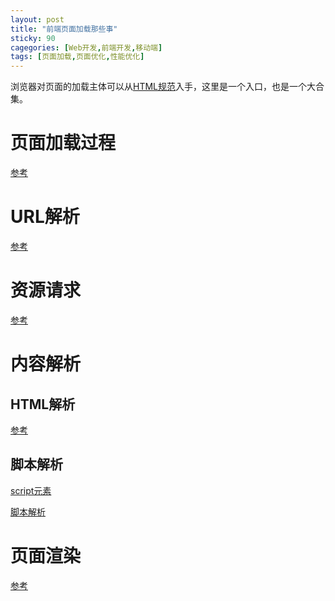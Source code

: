 ```yaml
---
layout: post
title: "前端页面加载那些事"
sticky: 90
cagegories: [Web开发,前端开发,移动端]
tags: [页面加载,页面优化,性能优化]
---
```




浏览器对页面的加载主体可以从[HTML规范](https://html.spec.whatwg.org/multipage/)入手，这里是一个入口，也是一个大合集。



# 页面加载过程

[参考](https://html.spec.whatwg.org/multipage/browsers.html#browsers)



# URL解析

[参考](https://html.spec.whatwg.org/multipage/urls-and-fetching.html#fetching-resources)





# 资源请求

[参考](https://html.spec.whatwg.org/multipage/urls-and-fetching.html#fetching-resources)



# 内容解析

## HTML解析

[参考](https://html.spec.whatwg.org/multipage/parsing.html#parsing)



## 脚本解析

[script元素](https://html.spec.whatwg.org/multipage/scripting.html#scripting-3)

[脚本解析]([脚本解析](https://html.spec.whatwg.org/multipage/webappapis.html#scripting))





# 页面渲染

[参考](https://html.spec.whatwg.org/multipage/rendering.html#rendering)
